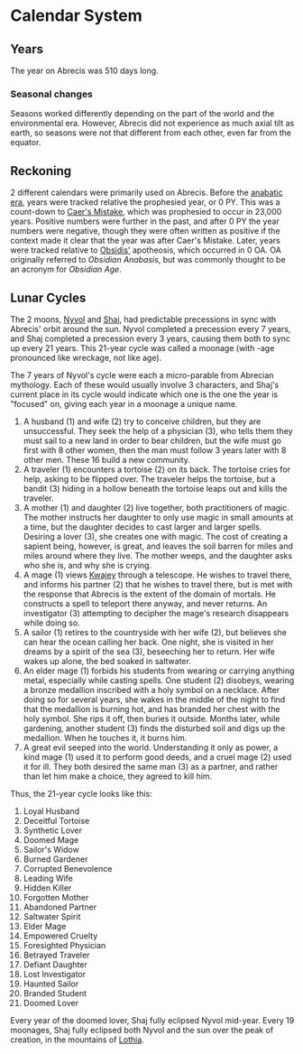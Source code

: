 # Calendar System

## Years

The year on Abrecis was 510 days long.

### Seasonal changes

Seasons worked differently depending on the part of the world and the environmental era. However, Abrecis did not experience as much axial tilt as earth, so seasons were not that different from each other, even far from the equator.

## Reckoning

2 different calendars were primarily used on Abrecis. Before the [anabatic era](history/eras/anabatic.md), years were tracked relative the prophesied year, or 0 PY. This was a count-down to [Caer's Mistake](history/cataclysms/caers-mistake.md), which was prophesied to occur in 23,000 years. Positive numbers were further in the past, and after 0 PY the year numbers were negative, though they were often written as positive if the context made it clear that the year was after Caer's Mistake. Later, years were tracked relative to [Obsidis'](inhabitants/deities/obsidis.md) apotheosis, which occurred in 0 OA. OA originally referred to *Obsidian Anabasis*, but was commonly thought to be an acronym for *Obsidian Age*.

## Lunar Cycles

The 2 moons, [Nyvol](system/moons/nyvol.md) and [Shaj](system/moons/shaj.md), had predictable precessions in sync with Abrecis' orbit around the sun. Nyvol completed a precession every 7 years, and Shaj completed a precession every 3 years, causing them both to sync up every 21 years. This 21-year cycle was called a moonage (with -age pronounced like wreckage, not like age).

The 7 years of Nyvol's cycle were each a micro-parable from Abrecian mythology. Each of these would usually involve 3 characters, and Shaj's current place in its cycle would indicate which one is the one the year is "focused" on, giving each year in a moonage a unique name.

1. A husband (1) and wife (2) try to conceive children, but they are unsuccessful. They seek the help of a physician (3), who tells them they must sail to a new land in order to bear children, but the wife must go first with 8 other women, then the man must follow 3 years later with 8 other men. These 16 build a new community.
2. A traveler (1) encounters a tortoise (2) on its back. The tortoise cries for help, asking to be flipped over. The traveler helps the tortoise, but a bandit (3) hiding in a hollow beneath the tortoise leaps out and kills the traveler.
3. A mother (1) and daughter (2) live together, both practitioners of magic. The mother instructs her daughter to only use magic in small amounts at a time, but the daughter decides to cast larger and larger spells. Desiring a lover (3), she creates one with magic. The cost of creating a sapient being, however, is great, and leaves the soil barren for miles and miles around where they live. The mother weeps, and the daughter asks who she is, and why she is crying.
4. A mage (1) views [Kwajey](system/other-planets/kwajey.md) through a telescope. He wishes to travel there, and informs his partner (2) that he wishes to travel there, but is met with the response that Abrecis is the extent of the domain of mortals. He constructs a spell to teleport there anyway, and never returns. An investigator (3) attempting to decipher the mage's research disappears while doing so.
5. A sailor (1) retires to the countryside with her wife (2), but believes she can hear the ocean calling her back. One night, she is visited in her dreams by a spirit of the sea (3), beseeching her to return. Her wife wakes up alone, the bed soaked in saltwater.
6. An elder mage (1) forbids his students from wearing or carrying anything metal, especially while casting spells. One student (2) disobeys, wearing a bronze medallion inscribed with a holy symbol on a necklace. After doing so for several years, she wakes in the middle of the night to find that the medallion is burning hot, and has branded her chest with the holy symbol. She rips it off, then buries it outside. Months later, while gardening, another student (3) finds the disturbed soil and digs up the medallion. When he touches it, it burns him.
7. A great evil seeped into the world. Understanding it only as power, a kind mage (1) used it to perform good deeds, and a cruel mage (2) used it for ill. They both desired the same man (3) as a partner, and rather than let him make a choice, they agreed to kill him.

Thus, the 21-year cycle looks like this:

1. Loyal Husband
2. Deceitful Tortoise
3. Synthetic Lover
4. Doomed Mage
5. Sailor's Widow
6. Burned Gardener
7. Corrupted Benevolence
8. Leading Wife
9. Hidden Killer
10. Forgotten Mother
11. Abandoned Partner
12. Saltwater Spirit
13. Elder Mage
14. Empowered Cruelty
15. Foresighted Physician
16. Betrayed Traveler
17. Defiant Daughter
18. Lost Investigator
19. Haunted Sailor
20. Branded Student
21. Doomed Lover

Every year of the doomed lover, Shaj fully eclipsed Nyvol mid-year. Every 19 moonages, Shaj fully eclipsed both Nyvol and the sun over the peak of creation, in the mountains of [Lothia](geography/continents/lothia.md#peak-of-creation).
